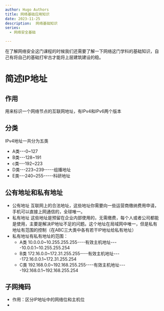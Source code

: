 ```yaml
---
author: Hugo Authors
title: 网络基础应用知识
date: 2023-11-25
description:  网络基础知识
series: 
  - 网络安全基础

---
```


在了解网络安全这门课程的时候我们还需要了解一下网络这门学科的基础知识，自己有将自己的基础打牢古才能将上层建筑建设的稳。

<!--more-->
# 简述IP地址
## 作用 
  用来标识一个网络节点的互联网地址，有IPv4和IPv6两个版本
## 分类 
  IPv4地址一共分为五类
  -  A类---0~127
  -  B类---128~191
  -  c类---192~223
  -  D类---223~239-----组播地址
  -  E类---240~255-----科研地址
## 公有地址和私有地址
  -  公有地址 互联网上的合法地址，这些地址你需要向一些运营商缴纳费用申请，手机可以直接上网通信的，全球唯一。
  -  私有地址 这些地址是预留在企业内部使用的，无需缴费，每个人或者公司都能是使用，主要是解决IP地址不足的问题。这个地址在局域网中唯一，但是私有地址有范围的控制（在ABC三大类中各有若干IP地址给私有地址）
  - 私有地址有私有地址的范围：
    - A类 10.0.0.0~10.255.255.255----有效主机地址----10.0.0.1~10.255.255.254
    - B类 172.16.0.0~172.31.255.255----有效主机地址----172.16.0.0.1~172.31.255.254
    - C类 192.168.0.0~192.168.255.255----有效主机地址----192.168.0.1~192.168.255.254
  
## 子网掩码
  - 作用：区分IP地址中的网络位和主机位
  - 
